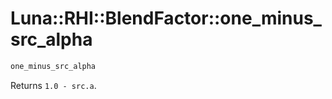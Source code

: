 # Luna::RHI::BlendFactor::one_minus_src_alpha

```c++
one_minus_src_alpha
```

Returns `1.0 - src.a`. 

